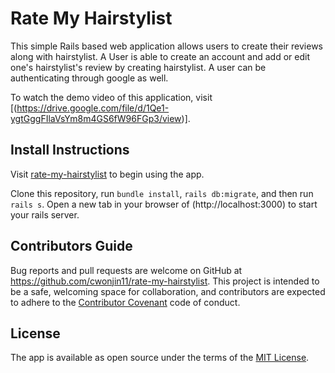 # Rate My Hairstylist

This simple Rails based web application allows users to create their reviews along with hairstylist.
A User is able to create an account and add or edit one's hairstylist's review by creating hairstylist.
A user can be authenticating through google as well.


To watch the demo video of this application, visit [(https://drive.google.com/file/d/1Qe1-ygtGggFIlaVsYm8m4GS6fW96FGp3/view)].

## Install Instructions

Visit [rate-my-hairstylist](https://github.com/cwonjin11/rate-my-hairstylist) to begin using the app.

Clone this repository, run `bundle install`, `rails db:migrate`, and then run `rails s`. Open a new tab in your browser of (http://localhost:3000) to start your rails server.

## Contributors Guide

Bug reports and pull requests are welcome on GitHub at https://github.com/cwonjin11/rate-my-hairstylist. This project is intended to be a safe, welcoming space for collaboration, and contributors are expected to adhere to the [Contributor Covenant](http://contributor-covenant.org) code of conduct.

## License

The app is available as open source under the terms of the [MIT License](https://opensource.org/licenses/MIT).
